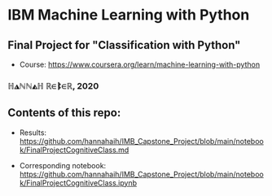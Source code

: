 # IBM Machine Learning with Python

## Final Project for "Classification with Python"

- Course: https://www.coursera.org/learn/machine-learning-with-python



### ℍ◮ℕℕ◭ℍ ℝ∈ᛔ∈ℝ, 2020

## Contents of this repo:

- Results: https://github.com/hannahaih/IMB_Capstone_Project/blob/main/notebook/FinalProjectCognitiveClass.md

- Corresponding notebook: https://github.com/hannahaih/IMB_Capstone_Project/blob/main/notebook/FinalProjectCognitiveClass.ipynb
